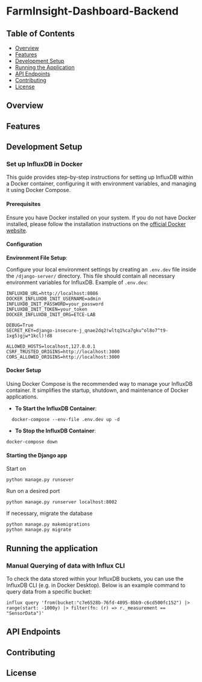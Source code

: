 # FarmInsight-Dashboard-Backend

## Table of Contents
- [Overview](#overview)
- [Features](#features)
- [Development Setup](#development-setup)
- [Running the Application](#running-the-application)
- [API Endpoints](#api-endpoints)
- [Contributing](#contributing)
- [License](#license)

## Overview
## Features

## Development Setup

### Set up InfluxDB in Docker

This guide provides step-by-step instructions for setting up InfluxDB within a Docker container, configuring it with 
environment variables, and managing it using Docker Compose.

#### Prerequisites

Ensure you have Docker installed on your system. 
If you do not have Docker installed, please follow the installation instructions on the [official Docker website](https://docs.docker.com/get-docker/).

#### Configuration

**Environment File Setup**:

Configure your local environment settings by creating an `.env.dev` file inside the `/django-server/` directory. 
This file should contain all necessary environment variables for InfluxDB.
Example of `.env.dev`:
```
INFLUXDB_URL=http://localhost:8086
DOCKER_INFLUXDB_INIT_USERNAME=admin
INFLUXDB_INIT_PASSWORD=your_password
INFLUXDB_INIT_TOKEN=your_token
DOCKER_INFLUXDB_INIT_ORG=ETCE-LAB

DEBUG=True
SECRET_KEY=django-insecure-j_qnae2dq2!wltq1%ca7gku^ol8o7^t9-1xg5)gjw*1kcl)!d8

ALLOWED_HOSTS=localhost,127.0.0.1
CSRF_TRUSTED_ORIGINS=http://localhost:3000
CORS_ALLOWED_ORIGINS=http://localhost:3000
```

#### Docker Setup

Using Docker Compose is the recommended way to manage your InfluxDB container.
It simplifies the startup, shutdown, and maintenance of Docker applications.

- **To Start the InfluxDB Container**:
```
  docker-compose --env-file .env.dev up -d
```
- **To Stop the InfluxDB Container**:
```
docker-compose down
```

#### Starting the Django app
Start on 
```
python manage.py runsever
```
Run on a desired port
```
python manage.py runserver localhost:8002 
```

If necessary, migrate the database
```
python manage.py makemigrations
python manage.py migrate
```

## Running the application
### Manual Querying of data with Influx CLI

To check the data stored within your InfluxDB buckets, you can use the InfluxDB CLI (e.g. in Docker Desktop). 
Below is an example command to query data from a specific bucket:
```
influx query 'from(bucket:"c7e6528b-76fd-4895-8bb9-c6cd500fc152") |> range(start: -1000y) |> filter(fn: (r) => r._measurement == "SensorData")'
```

## API Endpoints
## Contributing
## License